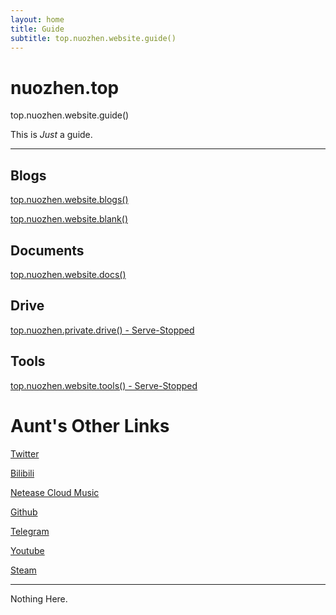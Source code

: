 ```yaml
---
layout: home
title: Guide
subtitle: top.nuozhen.website.guide()
---
```



# nuozhen.top


top.nuozhen.website.guide()

This is *Just* a guide.

---


## Blogs

[top.nuozhen.website.blogs()](https://blog.nuozhen.top)

[top.nuozhen.website.blank()](https://blank.nuozhen.top)

## Documents

[top.nuozhen.website.docs()](https://docs.nuozhen.top)

## Drive

[top.nuozhen.private.drive() - Serve-Stopped](https://blank.nuozhen.top)

## Tools

[top.nuozhen.website.tools() - Serve-Stopped](https://blank.nuozhen.top)

# Aunt's Other Links

[Twitter](https://twitter.com/aunt_nuozhen)

[Bilibili](https://space.bilibili.com/1317156008)

[Netease Cloud Music](https://music.163.com/#/user/home?id=1608831575)

[Github](https://github.com/yangnuozhen)

[Telegram](https://t.me/aunt_nuozhen)

[Youtube](https://www.youtube.com/@aunt_nuozhen)

[Steam](https://steamcommunity.com/id/nuozhen/)

---

Nothing Here.
